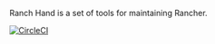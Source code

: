 Ranch Hand is a set of tools for maintaining Rancher.

[![CircleCI](https://circleci.com/gh/margic/awsranchhand.svg?style=shield)](https://circleci.com/gh/margic/awsranchhand)
